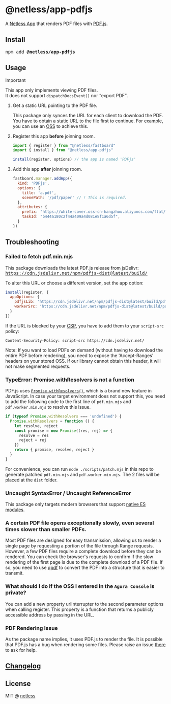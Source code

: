 # @netless/app-pdfjs

A [Netless App](https://github.com/netless-io/netless-app) that renders PDF files with [PDF.js](https://github.com/mozilla/pdf.js).

## Install

<pre>npm add <strong>@netless/app-pdfjs</strong></pre>

## Usage

> [!IMPORTANT]
> This app only implements viewing PDF files.\
> It does not support `dispatchDocsEvent()` nor <q>export PDF</q>.

1. Get a static URL pointing to the PDF file.

   This package only synces the URL for each client to download the PDF.
   You have to obtain a static URL to the file first to continue.
   For example, you can use an <abbr title="Object Storage Service">OSS</abbr> to achieve this.

2. Register this app **before** joinning room.

   ```js
   import { register } from "@netless/fastboard"
   import { install } from "@netless/app-pdfjs"

   install(register, options) // the app is named 'PDFjs'
   ```

3. Add this app **after** joinning room.

   ```js
   fastboard.manager.addApp({
     kind: 'PDFjs',
     options: {
       title: 'a.pdf',
       scenePath: '/pdf/paper' // ! This is required.
     },
     attributes: {
       prefix: "https://white-cover.oss-cn-hangzhou.aliyuncs.com/flat/",
       taskId: "b444a180c2f44a409a4d081e8f1a6d5f",
     }
   })
   ```

## Troubleshooting

### Failed to fetch pdf.min.mjs

This package downloads the latest PDF.js release from jsDelivr:\
<samp>https://cdn.jsdelivr.net/npm/pdfjs-dist@latest/build/</samp>

To alter this URL or choose a different version, set the app option:

```js
install(register, {
  appOptions: {
    pdfjsLib: 'https://cdn.jsdelivr.net/npm/pdfjs-dist@latest/build/pdf.min.mjs',
    workerSrc: 'https://cdn.jsdelivr.net/npm/pdfjs-dist@latest/build/pdf.worker.min.mjs'
  }
})
```

If the URL is blocked by your [CSP](https://developer.mozilla.org/en-US/docs/Web/HTTP/CSP),
you have to add them to your `script-src` policy:

```
Content-Security-Policy: script-src https://cdn.jsdelivr.net/
```

Note: If you want to load PDFs on demand (without having to download the entire PDF before rendering),
you need to expose the 'Accept-Ranges' headers on your stored OSS.
If our library cannot obtain this header, it will not make segmented requests.

### TypeError: Promise.withResolvers is not a function

PDF.js uses [`Promise.withResolvers()`](https://developer.mozilla.org/en-US/docs/Web/JavaScript/Reference/Global_Objects/Promise/withResolvers), which is a brand new feature in JavaScript.
In case your target environment does not support this, you need to add the following code to the first line of
`pdf.min.mjs` and `pdf.worker.min.mjs` to resolve this issue.

```javascript
if (typeof Promise.withResolvers === 'undefined') {
  Promise.withResolvers = function () {
    let resolve, reject
    const promise = new Promise((res, rej) => {
      resolve = res
      reject = rej
    })
    return { promise, resolve, reject }
  }
}
```

For convenience, you can run `node ./scripts/patch.mjs` in this repo to generate patched `pdf.min.mjs` and `pdf.worker.min.mjs`.
The 2 files will be placed at the `dist` folder.

### Uncaught SyntaxError / Uncaught ReferenceError

This package only targets modern browsers that support [native ES modules](https://caniuse.com/es6-module).

### A certain PDF file opens exceptionally slowly, even several times slower than smaller PDFs.

Most PDF files are designed for easy transmission,
allowing us to render a single page by requesting a portion of the file through Range requests.
However, a few PDF files require a complete download before they can be rendered.
You can check the browser's requests to confirm if the slow rendering of the first page
is due to the complete download of a PDF file.
If so, you need to use [qpdf](https://github.com/qpdf/qpdf) to convert the PDF
into a structure that is easier to transmit.

### What should I do if the OSS I entered in the `Agora Console` is private?

You can add a new property urlInterrupter to the second parameter options when calling register.
This property is a function that returns a publicly accessible address by passing in the URL.

### PDF Rendering Issue

As the package name implies, it uses PDF.js to render the file.
It is possible that PDF.js has a bug when rendering some files.
Please raise an issue [there](https://github.com/mozilla/pdf.js) to ask for help.

## [Changelog](./CHANGELOG.md)

## License

MIT @ [netless](https://github.com/netless-io)
